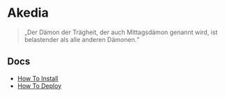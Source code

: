 # Akedia

> „Der Dämon der Trägheit, der auch Mittagsdämon genannt wird, ist belastender als alle anderen Dämonen.“

## Docs

* [How To Install](INSTALL.md)
* [How To Deploy](DEPLOY.md)